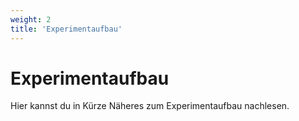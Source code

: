 ```yaml
---
weight: 2
title: 'Experimentaufbau'
---
```


# Experimentaufbau

Hier kannst du in Kürze Näheres zum Experimentaufbau nachlesen.
